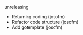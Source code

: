unreleasing
 - Returning coding (josofm) 
 - Refactor code structure (josofm)
 - Add gotemplate (josofm)